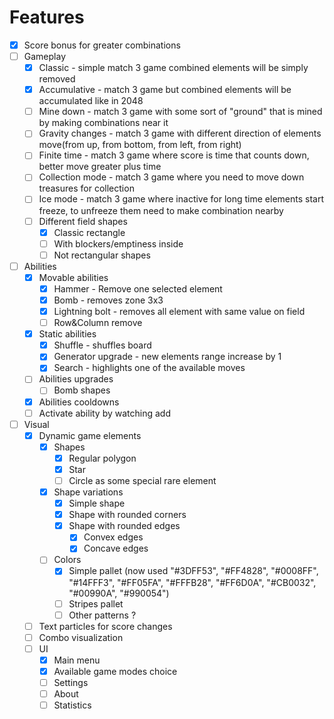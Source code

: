 #
# Features

- [x] Score bonus for greater combinations
- [ ] Gameplay
  - [x] Classic - simple match 3 game combined elements will be simply removed
  - [x] Accumulative - match 3 game but combined elements will be accumulated like in 2048
  - [ ] Mine down - match 3 game with some sort of "ground" that is mined by making combinations near it
  - [ ] Gravity changes - match 3 game with different direction of elements move(from up, from bottom, from left, from right)
  - [ ] Finite time - match 3 game where score is time that counts down, better move greater plus time
  - [ ] Collection mode - match 3 game where you need to move down treasures for collection
  - [ ] Ice mode - match 3 game where inactive for long time elements start freeze, to unfreeze them need to make combination nearby
  - [ ] Different field shapes
    - [x] Classic rectangle
    - [ ] With blockers/emptiness inside
    - [ ] Not rectangular shapes
- [ ] Abilities
  - [x] Movable abilities
    - [x] Hammer - Remove one selected element
    - [x] Bomb - removes zone 3x3
    - [x] Lightning bolt - removes all element with same value on field
    - [ ] Row&Column remove
  - [x] Static abilities
    - [x] Shuffle - shuffles board
    - [x] Generator upgrade - new elements range increase by 1
    - [x] Search - highlights one of the available moves
  - [ ] Abilities upgrades
    - [ ] Bomb shapes
  - [x] Abilities cooldowns
  - [ ] Activate ability by watching add
- [ ] Visual
  - [x] Dynamic game elements
    - [x] Shapes
      - [x] Regular polygon
      - [x] Star
      - [ ] Circle as some special rare element
    - [x] Shape variations
      - [x] Simple shape
      - [x] Shape with rounded corners
      - [x] Shape with rounded edges
        - [x] Convex edges
        - [x] Concave edges
    - [ ] Colors
        - [x] Simple pallet (now used "#3DFF53", "#FF4828", "#0008FF", "#14FFF3", "#FF05FA", "#FFFB28", "#FF6D0A", "#CB0032", "#00990A", "#990054")
        - [ ] Stripes pallet
        - [ ] Other patterns ?
  - [ ] Text particles for score changes
  - [ ] Combo visualization
  - [ ] UI
    - [x] Main menu
    - [x] Available game modes choice
    - [ ] Settings
    - [ ] About
    - [ ] Statistics
